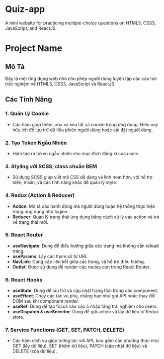 # Quiz-app
A mini website for practicing multiple-choice questions on HTML5, CSS3, JavaScript, and ReactJS.
# Project Name

## Mô Tả

Đây là một ứng dụng web nhỏ cho phép người dùng luyện tập các câu hỏi trắc nghiệm về HTML5, CSS3, JavaScript và ReactJS.

## Các Tính Năng

### 1. Quản Lý Cookie
- Các hàm giúp thêm, xóa và xóa tất cả cookie trong ứng dụng. Điều này hữu ích để lưu trữ dữ liệu phiên người dùng hoặc cài đặt người dùng.

### 2. Tạo Token Ngẫu Nhiên
- Hàm tạo ra token ngẫu nhiên cho mục đích đăng kí của users.

### 3. Styling với SCSS, class chuẩn BEM
- Sử dụng SCSS giúp viết mã CSS dễ dàng và linh hoạt hơn, với hỗ trợ biến, mixin, và các tính năng khác để quản lý style.

### 4. Redux (Action & Reducer)
- **Action**: Mô tả các hành động mà người dùng hoặc hệ thống thực hiện trong ứng dụng như loginn.
- **Reducer**: Quản lý trạng thái ứng dụng bằng cách xử lý các action và trả về trạng thái mới.

### 5. React Router
- **useNavigate**: Dùng để điều hướng giữa các trang mà không cần reload trang.
- **useParams**: Lấy các tham số từ URL.
- **NavLink**: Cung cấp liên kết giữa các trang, và hỗ trợ điều hướng.
- **Outlet**: Được sử dụng để render các routes con trong React Router.

### 6. React Hooks
- **useState**: Dùng để lưu trữ và cập nhật trạng thái trong các component.
- **useEffect**: Chạy các tác vụ phụ, chẳng hạn như gọi API hoặc thay đổi DOM sau khi component render.
- **useRef**: Dùng để tạo focus vào các ô nhập tăng trải nghiệm cho users.
- **useDispatch & useSelector**: Dùng để gửi action và lấy dữ liệu từ Redux store.

### 7. Service Functions (GET, SET, PATCH, DELETE)
- Các hàm dịch vụ giúp tương tác với API, bao gồm các phương thức như GET (lấy dữ liệu), SET (thêm dữ liệu), PATCH (cập nhật dữ liệu) và DELETE (xóa dữ liệu).

